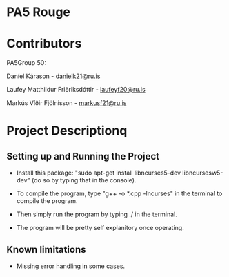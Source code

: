 # PA5 Rouge

# Contributors

PA5Group 50:

Daníel Kárason - danielk21@ru.is

Laufey Matthildur Friðriksdóttir - laufeyf20@ru.is

Markús Víðir Fjölnisson - markusf21@ru.is

# Project Descriptionq

## Setting up and Running the Project
* Install this package: "sudo apt-get install libncurses5-dev libncursesw5-dev" (do so by typing that in the console).

* To compile the program, type "g++ -o <program name> *.cpp -lncurses" in the terminal to compile the program.
* Then simply run the program by typing ./<program name> in the terminal.
* The program will be pretty self explanitory once operating.

## Known limitations
* Missing error handling in some cases.